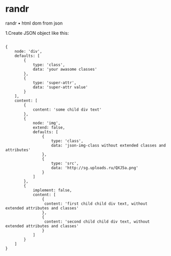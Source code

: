# randr
randr • html dom from json

1.Create JSON object like this:

<code>
{
	node: 'div',
	defaults: [
		{
			type: 'class',
			data: 'your awasome classes'
		},
		{
			type: 'super-attr',
			data: 'super-attr value'
		}
	],
	content: [
		{
			content: 'some child div text'
		},
		{
			node: 'img',
			extend: false,
			defaults: [
				{
					type: 'class',
					data: 'json-img-class without extended classes and attributes'
				},
				{
					type: 'src',
					data: 'http://sg.uploads.ru/QXJ5a.png'
				}
			]
		},
		{
			implement: false,
			content: [
				{
				 content: 'first child child div text, without extended attributes and classes'
				},
				{
				 content: 'second child child div text, without extended attributes and classes'
				}
			]
		}
	]
}
</code>
